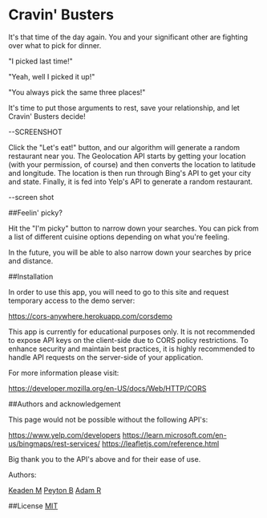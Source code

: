 # Cravin' Busters

It's that time of the day again. You and your significant other are fighting over what to pick for dinner.

"I picked last time!"

"Yeah, well I picked it up!"

"You always pick the same three places!"

It's time to put those arguments to rest, save your relationship, and let Cravin' Busters decide!


--SCREENSHOT


Click the "Let's eat!" button, and our algorithm will generate a random restaurant near you. The Geolocation API starts by getting your location (with your permission, of course) and then converts the location to latitude and longitude. The location is then run through Bing's API to get your city and state. Finally, it is fed into Yelp's API to generate a random restaurant.

--screen shot

##Feelin' picky? 

Hit the "I'm picky" button to narrow down your searches. You can pick from a list of different cuisine options depending on what you're feeling.

In the future, you will be able to also narrow down your searches by price and distance.

##Installation

In order to use this app, you will need to go to this site and request temporary access to the demo server:

https://cors-anywhere.herokuapp.com/corsdemo

This app is currently for educational purposes only. It is not recommended to expose API keys on the client-side due to CORS policy restrictions. To enhance security and maintain best practices, it is highly recommended to handle API requests on the server-side of your application.

For more information please visit: 

https://developer.mozilla.org/en-US/docs/Web/HTTP/CORS

##Authors and acknowledgement

This page would not be possible without the following API's:

https://www.yelp.com/developers
https://learn.microsoft.com/en-us/bingmaps/rest-services/
https://leafletjs.com/reference.html

Big thank you to the API's above and for their ease of use. 

Authors: 

[Keaden M](https://https://github.com/KeadenM)
[Peyton B](https://https://github.com/iTsPayAsian)
[Adam R](https://https://github.com/Adam-Riet)

##License
[MIT](https://choosealicense.com/licenses/mit/)
